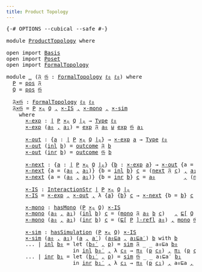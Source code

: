 ```yaml
---
title: Product Topology
---
```


<pre class="Agda"><a id="42" class="Symbol">{-#</a> <a id="46" class="Keyword">OPTIONS</a> <a id="54" class="Pragma">--cubical</a> <a id="64" class="Pragma">--safe</a> <a id="71" class="Symbol">#-}</a>

<a id="76" class="Keyword">module</a> <a id="83" href="ProductTopology.html" class="Module">ProductTopology</a> <a id="99" class="Keyword">where</a>

<a id="106" class="Keyword">open</a> <a id="111" class="Keyword">import</a> <a id="118" href="Basis.html" class="Module">Basis</a>
<a id="124" class="Keyword">open</a> <a id="129" class="Keyword">import</a> <a id="136" href="Poset.html" class="Module">Poset</a>
<a id="142" class="Keyword">open</a> <a id="147" class="Keyword">import</a> <a id="154" href="FormalTopology.html" class="Module">FormalTopology</a>

<a id="170" class="Keyword">module</a> <a id="177" href="ProductTopology.html#177" class="Module">_</a> <a id="179" class="Symbol">(</a><a id="180" href="ProductTopology.html#180" class="Bound">𝔉</a> <a id="182" href="ProductTopology.html#182" class="Bound">𝔊</a> <a id="184" class="Symbol">:</a> <a id="186" href="FormalTopology.html#1345" class="Function">FormalTopology</a> <a id="201" href="Basis.html#2320" class="Generalizable">ℓ₀</a> <a id="204" href="Basis.html#2320" class="Generalizable">ℓ₀</a><a id="206" class="Symbol">)</a> <a id="208" class="Keyword">where</a>
  <a id="216" href="ProductTopology.html#216" class="Function">P</a> <a id="218" class="Symbol">=</a> <a id="220" href="FormalTopology.html#1525" class="Function">pos</a> <a id="224" href="ProductTopology.html#180" class="Bound">𝔉</a>
  <a id="228" href="ProductTopology.html#228" class="Function">Q</a> <a id="230" class="Symbol">=</a> <a id="232" href="FormalTopology.html#1525" class="Function">pos</a> <a id="236" href="ProductTopology.html#182" class="Bound">𝔊</a>

  <a id="241" href="ProductTopology.html#241" class="Function">𝔉×𝔊</a> <a id="245" class="Symbol">:</a> <a id="247" href="FormalTopology.html#1345" class="Function">FormalTopology</a> <a id="262" href="ProductTopology.html#201" class="Bound">ℓ₀</a> <a id="265" href="ProductTopology.html#201" class="Bound">ℓ₀</a>
  <a id="270" href="ProductTopology.html#241" class="Function">𝔉×𝔊</a> <a id="274" class="Symbol">=</a> <a id="276" href="ProductTopology.html#216" class="Function">P</a> <a id="278" href="Poset.html#7729" class="Function Operator">×ₚ</a> <a id="281" href="ProductTopology.html#228" class="Function">Q</a> <a id="283" href="Agda.Builtin.Sigma.html#236" class="InductiveConstructor Operator">,</a> <a id="285" href="ProductTopology.html#735" class="Function">×-IS</a> <a id="290" href="Agda.Builtin.Sigma.html#236" class="InductiveConstructor Operator">,</a> <a id="292" href="ProductTopology.html#836" class="Function">×-mono</a> <a id="299" href="Agda.Builtin.Sigma.html#236" class="InductiveConstructor Operator">,</a> <a id="301" href="ProductTopology.html#1012" class="Function">×-sim</a>
    <a id="311" class="Keyword">where</a>
      <a id="323" href="ProductTopology.html#323" class="Function">×-exp</a> <a id="329" class="Symbol">:</a> <a id="331" href="Poset.html#2382" class="Function Operator">∣</a> <a id="333" href="ProductTopology.html#216" class="Function">P</a> <a id="335" href="Poset.html#7729" class="Function Operator">×ₚ</a> <a id="338" href="ProductTopology.html#228" class="Function">Q</a> <a id="340" href="Poset.html#2382" class="Function Operator">∣ₚ</a> <a id="343" class="Symbol">→</a> <a id="345" href="Cubical.Core.Primitives.html#1230" class="Primitive">Type</a> <a id="350" href="ProductTopology.html#201" class="Bound">ℓ₀</a>
      <a id="359" href="ProductTopology.html#323" class="Function">×-exp</a> <a id="365" class="Symbol">(</a><a id="366" href="ProductTopology.html#366" class="Bound">a₀</a> <a id="369" href="Agda.Builtin.Sigma.html#236" class="InductiveConstructor Operator">,</a> <a id="371" href="ProductTopology.html#371" class="Bound">a₁</a><a id="373" class="Symbol">)</a> <a id="375" class="Symbol">=</a> <a id="377" href="FormalTopology.html#1752" class="Function">exp</a> <a id="381" href="ProductTopology.html#180" class="Bound">𝔉</a> <a id="383" href="ProductTopology.html#366" class="Bound">a₀</a> <a id="386" href="Cubical.Data.Sum.Base.html#188" class="Datatype Operator">⊎</a> <a id="388" href="FormalTopology.html#1752" class="Function">exp</a> <a id="392" href="ProductTopology.html#182" class="Bound">𝔊</a> <a id="394" href="ProductTopology.html#371" class="Bound">a₁</a>

      <a id="404" href="ProductTopology.html#404" class="Function">×-out</a> <a id="410" class="Symbol">:</a> <a id="412" class="Symbol">{</a><a id="413" href="ProductTopology.html#413" class="Bound">a</a> <a id="415" class="Symbol">:</a> <a id="417" href="Poset.html#2382" class="Function Operator">∣</a> <a id="419" href="ProductTopology.html#216" class="Function">P</a> <a id="421" href="Poset.html#7729" class="Function Operator">×ₚ</a> <a id="424" href="ProductTopology.html#228" class="Function">Q</a> <a id="426" href="Poset.html#2382" class="Function Operator">∣ₚ</a><a id="428" class="Symbol">}</a> <a id="430" class="Symbol">→</a> <a id="432" href="ProductTopology.html#323" class="Function">×-exp</a> <a id="438" href="ProductTopology.html#413" class="Bound">a</a> <a id="440" class="Symbol">→</a> <a id="442" href="Cubical.Core.Primitives.html#1230" class="Primitive">Type</a> <a id="447" href="ProductTopology.html#201" class="Bound">ℓ₀</a>
      <a id="456" href="ProductTopology.html#404" class="Function">×-out</a> <a id="462" class="Symbol">(</a><a id="463" href="Cubical.Data.Sum.Base.html#246" class="InductiveConstructor">inl</a> <a id="467" href="ProductTopology.html#467" class="Bound">b</a><a id="468" class="Symbol">)</a> <a id="470" class="Symbol">=</a> <a id="472" href="FormalTopology.html#1852" class="Function">outcome</a> <a id="480" href="ProductTopology.html#180" class="Bound">𝔉</a> <a id="482" href="ProductTopology.html#467" class="Bound">b</a>
      <a id="490" href="ProductTopology.html#404" class="Function">×-out</a> <a id="496" class="Symbol">(</a><a id="497" href="Cubical.Data.Sum.Base.html#264" class="InductiveConstructor">inr</a> <a id="501" href="ProductTopology.html#501" class="Bound">b</a><a id="502" class="Symbol">)</a> <a id="504" class="Symbol">=</a> <a id="506" href="FormalTopology.html#1852" class="Function">outcome</a> <a id="514" href="ProductTopology.html#182" class="Bound">𝔊</a> <a id="516" href="ProductTopology.html#501" class="Bound">b</a>

      <a id="525" href="ProductTopology.html#525" class="Function">×-next</a> <a id="532" class="Symbol">:</a> <a id="534" class="Symbol">{</a><a id="535" href="ProductTopology.html#535" class="Bound">a</a> <a id="537" class="Symbol">:</a> <a id="539" href="Poset.html#2382" class="Function Operator">∣</a> <a id="541" href="ProductTopology.html#216" class="Function">P</a> <a id="543" href="Poset.html#7729" class="Function Operator">×ₚ</a> <a id="546" href="ProductTopology.html#228" class="Function">Q</a> <a id="548" href="Poset.html#2382" class="Function Operator">∣ₚ</a><a id="550" class="Symbol">}</a> <a id="552" class="Symbol">{</a><a id="553" href="ProductTopology.html#553" class="Bound">b</a> <a id="555" class="Symbol">:</a> <a id="557" href="ProductTopology.html#323" class="Function">×-exp</a> <a id="563" href="ProductTopology.html#535" class="Bound">a</a><a id="564" class="Symbol">}</a> <a id="566" class="Symbol">→</a> <a id="568" href="ProductTopology.html#404" class="Function">×-out</a> <a id="574" class="Symbol">{</a><a id="575" class="Argument">a</a> <a id="577" class="Symbol">=</a> <a id="579" href="ProductTopology.html#535" class="Bound">a</a><a id="580" class="Symbol">}</a> <a id="582" href="ProductTopology.html#553" class="Bound">b</a> <a id="584" class="Symbol">→</a> <a id="586" href="Poset.html#2382" class="Function Operator">∣</a> <a id="588" href="ProductTopology.html#216" class="Function">P</a> <a id="590" href="Poset.html#7729" class="Function Operator">×ₚ</a> <a id="593" href="ProductTopology.html#228" class="Function">Q</a> <a id="595" href="Poset.html#2382" class="Function Operator">∣ₚ</a>
      <a id="604" href="ProductTopology.html#525" class="Function">×-next</a> <a id="611" class="Symbol">{</a><a id="612" class="Argument">a</a> <a id="614" class="Symbol">=</a> <a id="616" class="Symbol">(</a><a id="617" href="ProductTopology.html#617" class="Bound">a₀</a> <a id="620" href="Agda.Builtin.Sigma.html#236" class="InductiveConstructor Operator">,</a> <a id="622" href="ProductTopology.html#622" class="Bound">a₁</a><a id="624" class="Symbol">)}</a> <a id="627" class="Symbol">{</a><a id="628" class="Argument">b</a> <a id="630" class="Symbol">=</a> <a id="632" href="Cubical.Data.Sum.Base.html#246" class="InductiveConstructor">inl</a> <a id="636" href="ProductTopology.html#636" class="Bound">b</a><a id="637" class="Symbol">}</a> <a id="639" href="ProductTopology.html#639" class="Bound">c</a> <a id="641" class="Symbol">=</a> <a id="643" class="Symbol">(</a><a id="644" href="FormalTopology.html#1978" class="Function">next</a> <a id="649" href="ProductTopology.html#180" class="Bound">𝔉</a> <a id="651" href="ProductTopology.html#639" class="Bound">c</a><a id="652" class="Symbol">)</a> <a id="654" href="Agda.Builtin.Sigma.html#236" class="InductiveConstructor Operator">,</a> <a id="656" href="ProductTopology.html#622" class="Bound">a₁</a>
      <a id="665" href="ProductTopology.html#525" class="Function">×-next</a> <a id="672" class="Symbol">{</a><a id="673" class="Argument">a</a> <a id="675" class="Symbol">=</a> <a id="677" class="Symbol">(</a><a id="678" href="ProductTopology.html#678" class="Bound">a₀</a> <a id="681" href="Agda.Builtin.Sigma.html#236" class="InductiveConstructor Operator">,</a> <a id="683" href="ProductTopology.html#683" class="Bound">a₁</a><a id="685" class="Symbol">)}</a> <a id="688" class="Symbol">{</a><a id="689" class="Argument">b</a> <a id="691" class="Symbol">=</a> <a id="693" href="Cubical.Data.Sum.Base.html#264" class="InductiveConstructor">inr</a> <a id="697" href="ProductTopology.html#697" class="Bound">b</a><a id="698" class="Symbol">}</a> <a id="700" href="ProductTopology.html#700" class="Bound">c</a> <a id="702" class="Symbol">=</a> <a id="704" href="ProductTopology.html#678" class="Bound">a₀</a>         <a id="715" href="Agda.Builtin.Sigma.html#236" class="InductiveConstructor Operator">,</a> <a id="717" class="Symbol">(</a><a id="718" href="FormalTopology.html#1978" class="Function">next</a> <a id="723" href="ProductTopology.html#182" class="Bound">𝔊</a> <a id="725" href="ProductTopology.html#700" class="Bound">c</a><a id="726" class="Symbol">)</a>

      <a id="735" href="ProductTopology.html#735" class="Function">×-IS</a> <a id="740" class="Symbol">:</a> <a id="742" href="FormalTopology.html#141" class="Function">InteractionStr</a> <a id="757" href="Poset.html#2382" class="Function Operator">∣</a> <a id="759" href="ProductTopology.html#216" class="Function">P</a> <a id="761" href="Poset.html#7729" class="Function Operator">×ₚ</a> <a id="764" href="ProductTopology.html#228" class="Function">Q</a> <a id="766" href="Poset.html#2382" class="Function Operator">∣ₚ</a>
      <a id="775" href="ProductTopology.html#735" class="Function">×-IS</a> <a id="780" class="Symbol">=</a> <a id="782" href="ProductTopology.html#323" class="Function">×-exp</a> <a id="788" href="Agda.Builtin.Sigma.html#236" class="InductiveConstructor Operator">,</a> <a id="790" href="ProductTopology.html#404" class="Function">×-out</a> <a id="796" href="Agda.Builtin.Sigma.html#236" class="InductiveConstructor Operator">,</a> <a id="798" class="Symbol">λ</a> <a id="800" class="Symbol">{</a><a id="801" href="ProductTopology.html#801" class="Bound">a</a><a id="802" class="Symbol">}</a> <a id="804" class="Symbol">{</a><a id="805" href="ProductTopology.html#805" class="Bound">b</a><a id="806" class="Symbol">}</a> <a id="808" href="ProductTopology.html#808" class="Bound">c</a> <a id="810" class="Symbol">→</a> <a id="812" href="ProductTopology.html#525" class="Function">×-next</a> <a id="819" class="Symbol">{</a><a id="820" class="Argument">b</a> <a id="822" class="Symbol">=</a> <a id="824" href="ProductTopology.html#805" class="Bound">b</a><a id="825" class="Symbol">}</a> <a id="827" href="ProductTopology.html#808" class="Bound">c</a>

      <a id="836" href="ProductTopology.html#836" class="Function">×-mono</a> <a id="843" class="Symbol">:</a> <a id="845" href="FormalTopology.html#791" class="Function">hasMono</a> <a id="853" class="Symbol">(</a><a id="854" href="ProductTopology.html#216" class="Function">P</a> <a id="856" href="Poset.html#7729" class="Function Operator">×ₚ</a> <a id="859" href="ProductTopology.html#228" class="Function">Q</a><a id="860" class="Symbol">)</a> <a id="862" href="ProductTopology.html#735" class="Function">×-IS</a>
      <a id="873" href="ProductTopology.html#836" class="Function">×-mono</a> <a id="880" class="Symbol">(</a><a id="881" href="ProductTopology.html#881" class="Bound">a₀</a> <a id="884" href="Agda.Builtin.Sigma.html#236" class="InductiveConstructor Operator">,</a> <a id="886" href="ProductTopology.html#886" class="Bound">a₁</a><a id="888" class="Symbol">)</a> <a id="890" class="Symbol">(</a><a id="891" href="Cubical.Data.Sum.Base.html#246" class="InductiveConstructor">inl</a> <a id="895" href="ProductTopology.html#895" class="Bound">b</a><a id="896" class="Symbol">)</a> <a id="898" href="ProductTopology.html#898" class="Bound">c</a> <a id="900" class="Symbol">=</a> <a id="902" class="Symbol">(</a><a id="903" href="FormalTopology.html#2107" class="Function">mono</a> <a id="908" href="ProductTopology.html#180" class="Bound">𝔉</a> <a id="910" href="ProductTopology.html#881" class="Bound">a₀</a> <a id="913" href="ProductTopology.html#895" class="Bound">b</a> <a id="915" href="ProductTopology.html#898" class="Bound">c</a><a id="916" class="Symbol">)</a>   <a id="920" href="Agda.Builtin.Sigma.html#236" class="InductiveConstructor Operator">,</a> <a id="922" href="Poset.html#3014" class="Function Operator">⊑[</a> <a id="925" href="ProductTopology.html#228" class="Function">Q</a> <a id="927" href="Poset.html#3014" class="Function Operator">]-refl</a> <a id="934" href="ProductTopology.html#886" class="Bound">a₁</a>
      <a id="943" href="ProductTopology.html#836" class="Function">×-mono</a> <a id="950" class="Symbol">(</a><a id="951" href="ProductTopology.html#951" class="Bound">a₀</a> <a id="954" href="Agda.Builtin.Sigma.html#236" class="InductiveConstructor Operator">,</a> <a id="956" href="ProductTopology.html#956" class="Bound">a₁</a><a id="958" class="Symbol">)</a> <a id="960" class="Symbol">(</a><a id="961" href="Cubical.Data.Sum.Base.html#264" class="InductiveConstructor">inr</a> <a id="965" href="ProductTopology.html#965" class="Bound">b</a><a id="966" class="Symbol">)</a> <a id="968" href="ProductTopology.html#968" class="Bound">c</a> <a id="970" class="Symbol">=</a> <a id="972" class="Symbol">(</a><a id="973" href="Poset.html#3014" class="Function Operator">⊑[</a> <a id="976" href="ProductTopology.html#216" class="Function">P</a> <a id="978" href="Poset.html#3014" class="Function Operator">]-refl</a> <a id="985" href="ProductTopology.html#951" class="Bound">a₀</a><a id="987" class="Symbol">)</a> <a id="989" href="Agda.Builtin.Sigma.html#236" class="InductiveConstructor Operator">,</a> <a id="991" href="FormalTopology.html#2107" class="Function">mono</a> <a id="996" href="ProductTopology.html#182" class="Bound">𝔊</a> <a id="998" href="ProductTopology.html#956" class="Bound">a₁</a> <a id="1001" href="ProductTopology.html#965" class="Bound">b</a> <a id="1003" href="ProductTopology.html#968" class="Bound">c</a>

      <a id="1012" href="ProductTopology.html#1012" class="Function">×-sim</a> <a id="1018" class="Symbol">:</a> <a id="1020" href="FormalTopology.html#1125" class="Function">hasSimulation</a> <a id="1034" class="Symbol">(</a><a id="1035" href="ProductTopology.html#216" class="Function">P</a> <a id="1037" href="Poset.html#7729" class="Function Operator">×ₚ</a> <a id="1040" href="ProductTopology.html#228" class="Function">Q</a><a id="1041" class="Symbol">)</a> <a id="1043" href="ProductTopology.html#735" class="Function">×-IS</a>
      <a id="1054" href="ProductTopology.html#1012" class="Function">×-sim</a> <a id="1060" class="Symbol">(</a><a id="1061" href="ProductTopology.html#1061" class="Bound">a₀</a> <a id="1064" href="Agda.Builtin.Sigma.html#236" class="InductiveConstructor Operator">,</a> <a id="1066" href="ProductTopology.html#1066" class="Bound">a₁</a><a id="1068" class="Symbol">)</a> <a id="1070" class="Symbol">(</a><a id="1071" href="ProductTopology.html#1071" class="Bound">a</a> <a id="1073" href="Agda.Builtin.Sigma.html#236" class="InductiveConstructor Operator">,</a> <a id="1075" href="ProductTopology.html#1075" class="Bound">a′</a><a id="1077" class="Symbol">)</a> <a id="1079" class="Symbol">(</a><a id="1080" href="ProductTopology.html#1080" class="Bound">a₀⊑a</a> <a id="1085" href="Agda.Builtin.Sigma.html#236" class="InductiveConstructor Operator">,</a> <a id="1087" href="ProductTopology.html#1087" class="Bound">a₁⊑a′</a><a id="1092" class="Symbol">)</a> <a id="1094" href="ProductTopology.html#1094" class="Bound">b</a> <a id="1096" class="Keyword">with</a> <a id="1101" href="ProductTopology.html#1094" class="Bound">b</a>
      <a id="1109" class="Symbol">...</a> <a id="1113" class="Symbol">|</a> <a id="1115" href="Cubical.Data.Sum.Base.html#246" class="InductiveConstructor">inl</a> <a id="1119" href="ProductTopology.html#1119" class="Bound">b₀</a> <a id="1122" class="Symbol">=</a> <a id="1124" class="Keyword">let</a> <a id="1128" class="Symbol">(</a><a id="1129" href="ProductTopology.html#1129" class="Bound">b₀′</a> <a id="1133" href="Agda.Builtin.Sigma.html#236" class="InductiveConstructor Operator">,</a> <a id="1135" href="ProductTopology.html#1135" class="Bound">p</a><a id="1136" class="Symbol">)</a> <a id="1138" class="Symbol">=</a> <a id="1140" href="FormalTopology.html#2192" class="Function">sim</a> <a id="1144" href="ProductTopology.html#180" class="Bound">𝔉</a> <a id="1146" class="Symbol">_</a> <a id="1148" class="Symbol">_</a> <a id="1150" class="Bound">a₀⊑a</a> <a id="1155" href="ProductTopology.html#1119" class="Bound">b₀</a>
                     <a id="1179" class="Keyword">in</a> <a id="1182" href="Cubical.Data.Sum.Base.html#246" class="InductiveConstructor">inl</a> <a id="1186" href="ProductTopology.html#1129" class="Bound">b₀′</a> <a id="1190" href="Agda.Builtin.Sigma.html#236" class="InductiveConstructor Operator">,</a> <a id="1192" class="Symbol">λ</a> <a id="1194" href="ProductTopology.html#1194" class="Bound">c₀</a> <a id="1197" class="Symbol">→</a> <a id="1199" href="Basis.html#955" class="Field">π₀</a> <a id="1202" class="Symbol">(</a><a id="1203" href="ProductTopology.html#1135" class="Bound">p</a> <a id="1205" href="ProductTopology.html#1194" class="Bound">c₀</a><a id="1207" class="Symbol">)</a> <a id="1209" href="Agda.Builtin.Sigma.html#236" class="InductiveConstructor Operator">,</a> <a id="1211" href="Basis.html#966" class="Field">π₁</a> <a id="1214" class="Symbol">(</a><a id="1215" href="ProductTopology.html#1135" class="Bound">p</a> <a id="1217" href="ProductTopology.html#1194" class="Bound">c₀</a><a id="1219" class="Symbol">)</a> <a id="1221" href="Agda.Builtin.Sigma.html#236" class="InductiveConstructor Operator">,</a> <a id="1223" class="Bound">a₁⊑a′</a>
      <a id="1235" class="Symbol">...</a> <a id="1239" class="Symbol">|</a> <a id="1241" href="Cubical.Data.Sum.Base.html#264" class="InductiveConstructor">inr</a> <a id="1245" href="ProductTopology.html#1245" class="Bound">b₁</a> <a id="1248" class="Symbol">=</a> <a id="1250" class="Keyword">let</a> <a id="1254" class="Symbol">(</a><a id="1255" href="ProductTopology.html#1255" class="Bound">b₁′</a> <a id="1259" href="Agda.Builtin.Sigma.html#236" class="InductiveConstructor Operator">,</a> <a id="1261" href="ProductTopology.html#1261" class="Bound">p</a><a id="1262" class="Symbol">)</a> <a id="1264" class="Symbol">=</a> <a id="1266" href="FormalTopology.html#2192" class="Function">sim</a> <a id="1270" href="ProductTopology.html#182" class="Bound">𝔊</a> <a id="1272" class="Symbol">_</a> <a id="1274" class="Symbol">_</a> <a id="1276" class="Bound">a₁⊑a′</a> <a id="1282" href="ProductTopology.html#1245" class="Bound">b₁</a>
                     <a id="1306" class="Keyword">in</a> <a id="1309" href="Cubical.Data.Sum.Base.html#264" class="InductiveConstructor">inr</a> <a id="1313" href="ProductTopology.html#1255" class="Bound">b₁′</a> <a id="1317" href="Agda.Builtin.Sigma.html#236" class="InductiveConstructor Operator">,</a> <a id="1319" class="Symbol">λ</a> <a id="1321" href="ProductTopology.html#1321" class="Bound">c₁</a> <a id="1324" class="Symbol">→</a> <a id="1326" href="Basis.html#955" class="Field">π₀</a> <a id="1329" class="Symbol">(</a><a id="1330" href="ProductTopology.html#1261" class="Bound">p</a> <a id="1332" href="ProductTopology.html#1321" class="Bound">c₁</a><a id="1334" class="Symbol">)</a> <a id="1336" href="Agda.Builtin.Sigma.html#236" class="InductiveConstructor Operator">,</a> <a id="1338" class="Bound">a₀⊑a</a> <a id="1343" href="Agda.Builtin.Sigma.html#236" class="InductiveConstructor Operator">,</a> <a id="1345" href="Basis.html#966" class="Field">π₁</a> <a id="1348" class="Symbol">(</a><a id="1349" href="ProductTopology.html#1261" class="Bound">p</a> <a id="1351" href="ProductTopology.html#1321" class="Bound">c₁</a><a id="1353" class="Symbol">)</a>
</pre>